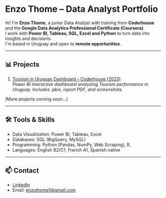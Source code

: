 # Enzo Thome – Data Analyst Portfolio

Hi! I'm **Enzo Thome**, a junior Data Analyst with training from **Coderhouse** and the **Google Data Analytics Professional Certificate (Coursera)**.  
I work with **Power BI, Tableau, SQL, Excel and Python** to turn data into insights and decisions.  
I'm based in Uruguay and open to **remote opportunities**.

---

## 📊 Projects

1. [Tourism in Uruguay Dashboard – Coderhouse (2023)](01--dashboard-uruguay/)  
   *Power BI interactive dashboard analyzing Tourism performance in Uruguay. Includes .pbix, report PDF, and screenshots.*

(More projects coming soon...)

---

## 🛠️ Tools & Skills
- Data Visualization: Power BI, Tableau, Excel  
- Databases: SQL (BigQuery, MySQL)  
- Programming: Python (Pandas, NumPy, Web Scraping), R,
- Languages: English B2/C1, French A1, Spanish native  

---

## 📫 Contact
- [LinkedIn](https://www.linkedin.com/in/enzo-thome-one/)  
- Email: enzothome1@gmail.com

